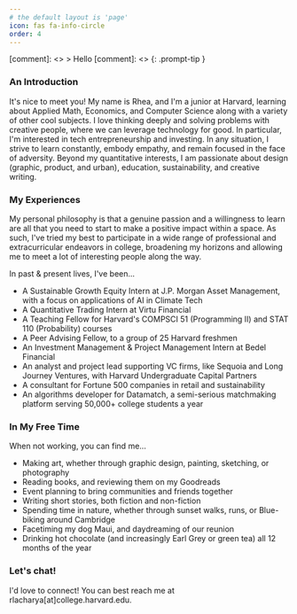 ```yaml
---
# the default layout is 'page'
icon: fas fa-info-circle
order: 4
---
```


[comment]: <> > Hello
[comment]: <> {: .prompt-tip }

### **An Introduction**

It's nice to meet you! My name is Rhea, and I'm a junior at Harvard, learning about Applied Math, Economics, and Computer Science along with a variety of other cool subjects. I love thinking deeply and solving problems with creative people, where we can leverage technology for good. In particular, I'm interested in tech entrepreneurship and investing. In any situation, I strive to learn constantly, embody empathy, and remain focused in the face of adversity. Beyond my quantitative interests, I am passionate about design (graphic, product, and urban), education, sustainability, and creative writing. 

### **My Experiences**
My personal philosophy is that a genuine passion and a willingness to learn are all that you need to start to make a positive impact within a space. As such, I've tried my best to participate in a wide range of professional and extracurricular endeavors in college, broadening my horizons and allowing me to meet a lot of interesting people along the way. 

In past & present lives, I've been...

* A Sustainable Growth Equity Intern at J.P. Morgan Asset Management, with a focus on applications of AI in Climate Tech
* A Quantitative Trading Intern at Virtu Financial
* A Teaching Fellow for Harvard's COMPSCI 51 (Programming II) and STAT 110 (Probability) courses
* A Peer Advising Fellow, to a group of 25 Harvard freshmen
* An Investment Management & Project Management Intern at Bedel Financial
* An analyst and project lead supporting VC firms, like Sequoia and Long Journey Ventures, with Harvard Undergraduate Capital Partners
* A consultant for Fortune 500 companies in retail and sustainability
* An algorithms developer for Datamatch, a semi-serious matchmaking platform serving 50,000+ college students a year


### **In My Free Time**
When not working, you can find me...

* Making art, whether through graphic design, painting, sketching, or photography
* Reading books, and reviewing them on my Goodreads
* Event planning to bring communities and friends together
* Writing short stories, both fiction and non-fiction
* Spending time in nature, whether through sunset walks, runs, or Blue-biking around Cambridge
* Facetiming my dog Maui, and daydreaming of our reunion
* Drinking hot chocolate (and increasingly Earl Grey or green tea) all 12 months of the year

### **Let's chat!**
I'd love to connect! You can best reach me at rlacharya[at]college.harvard.edu.


